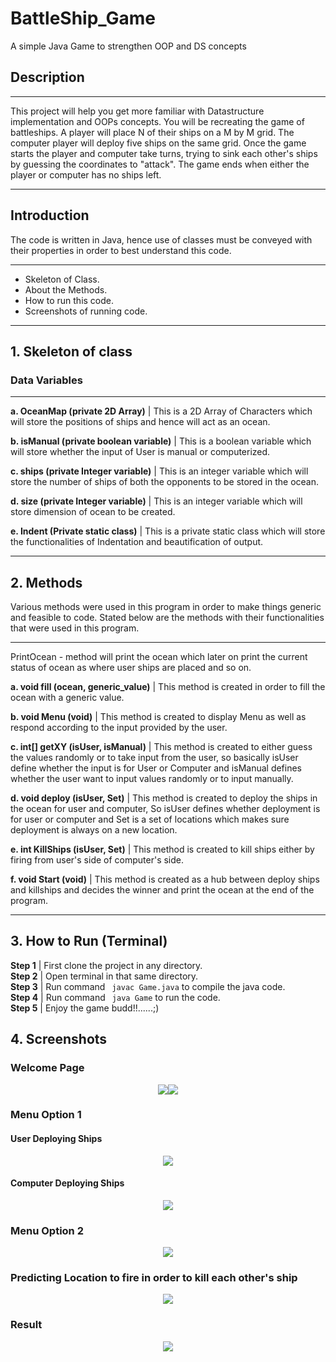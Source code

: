 # BattleShip_Game
A simple Java Game to strengthen OOP and DS concepts
## Description
---

This project will help you get more familiar with Datastructure implementation and OOPs concepts. You will be recreating the game of battleships. A player will place N of their ships on a M by M grid. The computer player will deploy five ships on the same grid. Once the game starts the player and computer take turns, trying to sink each other's ships by guessing the coordinates to "attack". The game ends when either the player or computer has no ships left.

---

## Introduction

The code is written in Java, hence use of classes must be conveyed with their properties in order to best understand this code.

-----------------------------------------------------------------------------------------------------------------------------

- Skeleton of Class. <br> 
- About the Methods. <br> 
- How to run this code. <br> 
- Screenshots of running code.<br> </pre>

-----------------------------------------------------------------------------------------------------------------------------

## 1. Skeleton of class
### Data Variables 
-----------------------------------------------------------------------------------------------------------------------------
__a. OceanMap (private 2D Array)__ | This is a 2D Array of Characters which will store the positions of ships and hence will act as an ocean.

__b. isManual (private boolean variable)__ | This is a boolean variable which will store whether the input of User is manual or computerized.

__c. ships (private Integer variable)__ | This is an integer variable which will store the number of ships of both the opponents to be stored in the ocean.

__d. size (private Integer variable)__ | This is an integer variable which will store dimension of ocean to be created.

__e. Indent (Private static class)__ | This is a private static class which will store the functionalities of Indentation and beautification of output.

-----------------------------------------------------------------------------------------------------------------------------

 ## 2. Methods
 Various methods were used in this program in order to make things generic and feasible to code. Stated below are the methods with their functionalities that were used in this program.
 
 -----------------------------------------------------------------------------------------------------------------------------
 PrintOcean - method will print the ocean which later on print the current status of ocean as where user ships are placed and so on.
 
 __a. void fill (ocean, generic_value)__ | This method is created in order to fill the ocean with a generic value.
 
 __b. void Menu (void)__ | This method is created to display Menu as well as respond according to the input provided by the user. 
 
 __c. int[] getXY (isUser, isManual)__ | This method is created to either guess the values randomly or to take input from the user, so basically isUser define whether the input is for User or Computer and isManual defines whether the user want to input values randomly or to input manually.
 
 __d. void deploy (isUser, Set)__ | This method is created to deploy the ships in the ocean for user and computer, So isUser defines whether deployment is for user or computer and Set is a set of locations which makes sure deployment is always on a new location.
 
 __e. int KillShips (isUser, Set)__ | This method is created to kill ships either by firing from user's side of computer's side. 
 
 __f. void Start (void)__ | This method is created as a hub between deploy ships and killships and decides the winner and print the ocean at the end of the program.
 
 -----------------------------------------------------------------------------------------------------------------------------
 
 ## 3. How to Run (Terminal)
 __Step 1__ | First clone the project in any directory.<br>
 __Step 2__ | Open terminal in that same directory.<br>
 __Step 3__ | Run command ``` javac Game.java``` to compile the java code.<br>
 __Step 4__ | Run command ``` java Game``` to run the code.<br>
 __Step 5__ | Enjoy the game budd!!......;)<br>
 
 ## 4. Screenshots 
 
### Welcome Page
<p align="center">
  <img src="text-align:center"><img src="https://user-images.githubusercontent.com/59146229/83982970-4b0b6980-a948-11ea-8475-ef30b9a541b9.png">
</p>

### Menu Option 1

#### User Deploying Ships
<p align="center">
  <img src="https://user-images.githubusercontent.com/59146229/83983290-a8081f00-a94a-11ea-8dca-21d24b259182.png">
</p>

#### Computer Deploying Ships

<p align="center">
  <img src="https://user-images.githubusercontent.com/59146229/83983338-1816a500-a94b-11ea-96e8-74a939d84f19.png">
</p>

### Menu Option 2
<p align="center">
  <img src="https://user-images.githubusercontent.com/59146229/83983154-af7af880-a949-11ea-8fd7-fa0be7ba28ad.png">
</p>

### Predicting Location to fire in order to kill each other's ship
<p align="center">
  <img src="https://user-images.githubusercontent.com/59146229/83983358-4c8a6100-a94b-11ea-9f5f-fa061928dab6.png">
</p>

### Result
<p align="center">
  <img src="https://user-images.githubusercontent.com/59146229/83983399-a854ea00-a94b-11ea-9d43-5399ca032196.png">
</p>
